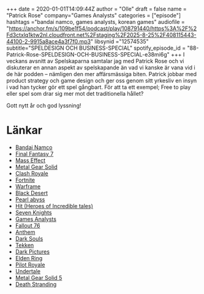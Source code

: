 +++
date = 2020-01-01T14:09:44Z
author = "Olle"
draft = false
name = "Patrick Rose"
company="Games Analysts"
categories = ["episode"]
hashtags ="bandai namco, games analysts, korean games"
audiofile = "https://anchor.fm/s/109be1f54/podcast/play/108791440/https%3A%2F%2Fd3ctxlq1ktw2nl.cloudfront.net%2Fstaging%2F2025-8-25%2F408115443-44100-2-9915a8ace4a3f7f0.mp3"
libsynid ="12574535"
subtitle="SPELDESIGN OCH BUSINESS-SPECIAL"
spotify_episode_id = "88-Patrick-Rose-SPELDESIGN-OCH-BUSINESS-SPECIAL-e38mi6g"
+++ 
I veckans avsnitt av Spelskaparna samtalar jag med Patrick Rose och vi diskuterar en annan aspekt av spelskapande än vad vi kanske är vana vid i de här podden – nämligen den mer affärsmässiga biten. Patrick jobbar med product strategy och game design och ger oss genom sitt yrkesliv en insyn i vad han tycker gör ett spel gångbart. För att ta ett exempel; Free to play eller spel som drar sig mer mot det traditionella hållet?

Gott nytt år och god lyssning!

# Länkar
* [Bandai Namco](https://en.bandainamcoent.eu/)
* [Final Fantasy 7](https://www.youtube.com/watch?v=TD_GqlNtNjo)
* [Mass Effect](https://www.youtube.com/watch?v=YHZFXcULgc0)
* [Metal Gear Solid](https://www.youtube.com/watch?v=R4I0l4o65JQ)
* [Clash Royale](https://clashroyale.com/)
* [Fortnite](https://www.epicgames.com/fortnite/en-US/home)
* [Warframe ](https://www.warframe.com/landing)
* [Black Desert](https://www.youtube.com/watch?v=gbcmY41ftFo)
* [Pearl abyss](https://www.pearlabyss.com/?lang=en)
* [Hit (Heroes of Incredible tales)](https://www.youtube.com/watch?v=jR_6BVuy2c8)
* [Seven Knights](https://www.youtube.com/watch?v=1E1l__fgfmo)
* [Games Analysts](http://gamesanalysts.com/)
* [Fallout 76](https://www.youtube.com/watch?v=M9FGaan35s0)
* [Anthem](https://www.youtube.com/watch?v=DPf-EATqFng)
* [Dark Souls](https://www.youtube.com/watch?v=R6xaY64GNfs)
* [Tekken](https://www.youtube.com/watch?v=kKLCwDg2JLA)
* [Dark Pictures](https://www.youtube.com/watch?v=OQvo4-Ly-sA)
* [Elden Ring](https://www.youtube.com/watch?v=Lls6Gdua_XY)
* [Pilot Royale](https://www.youtube.com/watch?v=fu3ezkOkOW4)
* [Undertale ](https://www.youtube.com/watch?v=1Hojv0m3TqA)
* [Metal Gear Solid 5](https://www.youtube.com/watch?v=a8pdVKkATPE)
* [Death Stranding](https://www.youtube.com/watch?v=tCI396HyhbQ)
